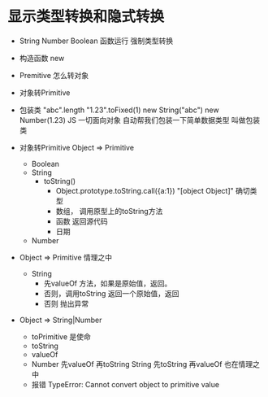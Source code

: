 # 显示类型转换和隐式转换
- String Number Boolean 函数运行 强制类型转换
- 构造函数 new  
- Premitive  怎么转对象

- 对象转Primitive

- 包装类
  "abc".length
  "1.23".toFixed(1)
  new String("abc") new Number(1.23)
  JS 一切面向对象 自动帮我们包装一下简单数据类型
  叫做包装类

- 对象转Primitive   Object => Primitive
  - Boolean
  - String 
    - toString()
      - Object.prototype.toString.call({a:1})   "[object Object]" 确切类型
      - 数组， 调用原型上的toString方法
      - 函数 返回源代码 
      - 日期
  - Number 
    

- Object => Primitive 情理之中
  - String 
    - 先valueOf 方法，如果是原始值，返回。
    - 否则，调用toString 返回一个原始值，返回
    - 否则 抛出异常

- Object => String|Number
  - toPrimitive 是使命
  - toString
  - valueOf
  - Number 先valueOf 再toString
    String 先toString 再valueOf
    也在情理之中
  - 报错 TypeError: Cannot convert object to primitive value